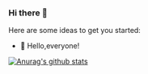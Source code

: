 ### Hi there 👋

Here are some ideas to get you started:

- 🔭  Hello,everyone!


[![Anurag's github stats](https://github-readme-stats.vercel.app/api?username=weichaozhan&hide=contribs,prs,issues&hide_title=true&include_all_commits=true&count_private=true&show_icons=true&theme=slateorange&show_owner=true)](https://github.com/anuraghazra/github-readme-stats)
